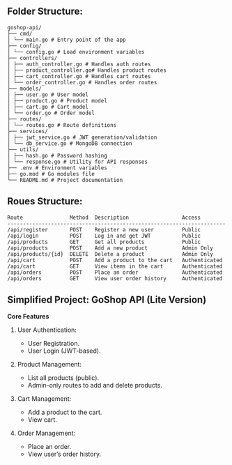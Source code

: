 ## Folder Structure:

```
goshop-api/
├── cmd/
│ └── main.go # Entry point of the app
├── config/
│ └── config.go # Load environment variables
├── controllers/
│ ├── auth_controller.go # Handles auth routes
│ ├── product_controller.go# Handles product routes
│ ├── cart_controller.go # Handles cart routes
│ └── order_controller.go # Handles order routes
├── models/
│ ├── user.go # User model
│ ├── product.go # Product model
│ ├── cart.go # Cart model
│ └── order.go # Order model
├── routes/
│ └── routes.go # Route definitions
├── services/
│ ├── jwt_service.go # JWT generation/validation
│ └── db_service.go # MongoDB connection
├── utils/
│ ├── hash.go # Password hashing
│ └── response.go # Utility for API responses
├── .env # Environment variables
├── go.mod # Go modules file
└── README.md # Project documentation
```

## Roues Structure:

```
Route	            Method	Description	                Access
----------------------------------------------------------------------
/api/register	    POST	Register a new user	        Public
/api/login	        POST	Log in and get JWT	        Public
/api/products	    GET	    Get all products	        Public
/api/products	    POST	Add a new product	        Admin Only
/api/products/{id}	DELETE	Delete a product	        Admin Only
/api/cart	        POST	Add a product to the cart	Authenticated
/api/cart	        GET	    View items in the cart	    Authenticated
/api/orders	        POST	Place an order	            Authenticated
/api/orders	        GET	    View user order history	    Authenticated
```

## Simplified Project: GoShop API (Lite Version)

**Core Features**

1. User Authentication:

   - User Registration.
   - User Login (JWT-based).

2. Product Management:

   - List all products (public).
   - Admin-only routes to add and delete products.

3. Cart Management:

   - Add a product to the cart.
   - View cart.

4. Order Management:
   - Place an order.
   - View user’s order history.

